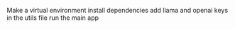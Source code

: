 Make a virtual environment
install dependencies
add llama and openai keys in the utils file
run the main app

